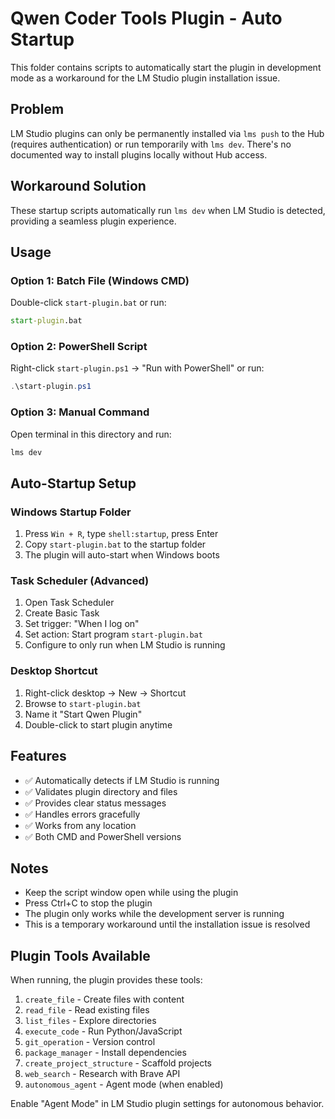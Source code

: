 # Qwen Coder Tools Plugin - Auto Startup

This folder contains scripts to automatically start the plugin in development mode as a workaround for the LM Studio plugin installation issue.

## Problem
LM Studio plugins can only be permanently installed via `lms push` to the Hub (requires authentication) or run temporarily with `lms dev`. There's no documented way to install plugins locally without Hub access.

## Workaround Solution
These startup scripts automatically run `lms dev` when LM Studio is detected, providing a seamless plugin experience.

## Usage

### Option 1: Batch File (Windows CMD)
Double-click `start-plugin.bat` or run:
```cmd
start-plugin.bat
```

### Option 2: PowerShell Script
Right-click `start-plugin.ps1` → "Run with PowerShell" or run:
```powershell
.\start-plugin.ps1
```

### Option 3: Manual Command
Open terminal in this directory and run:
```cmd
lms dev
```

## Auto-Startup Setup

### Windows Startup Folder
1. Press `Win + R`, type `shell:startup`, press Enter
2. Copy `start-plugin.bat` to the startup folder
3. The plugin will auto-start when Windows boots

### Task Scheduler (Advanced)
1. Open Task Scheduler
2. Create Basic Task
3. Set trigger: "When I log on"
4. Set action: Start program `start-plugin.bat`
5. Configure to only run when LM Studio is running

### Desktop Shortcut
1. Right-click desktop → New → Shortcut
2. Browse to `start-plugin.bat`
3. Name it "Start Qwen Plugin"
4. Double-click to start plugin anytime

## Features
- ✅ Automatically detects if LM Studio is running
- ✅ Validates plugin directory and files
- ✅ Provides clear status messages
- ✅ Handles errors gracefully
- ✅ Works from any location
- ✅ Both CMD and PowerShell versions

## Notes
- Keep the script window open while using the plugin
- Press Ctrl+C to stop the plugin
- The plugin only works while the development server is running
- This is a temporary workaround until the installation issue is resolved

## Plugin Tools Available
When running, the plugin provides these tools:
1. `create_file` - Create files with content
2. `read_file` - Read existing files
3. `list_files` - Explore directories
4. `execute_code` - Run Python/JavaScript
5. `git_operation` - Version control
6. `package_manager` - Install dependencies
7. `create_project_structure` - Scaffold projects
8. `web_search` - Research with Brave API
9. `autonomous_agent` - Agent mode (when enabled)

Enable "Agent Mode" in LM Studio plugin settings for autonomous behavior.
